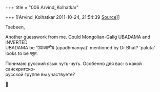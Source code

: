 +++
title = "006 Arvind_Kolhatkar"

+++
[[Arvind_Kolhatkar	2011-10-24, 21:54:39 [Source](https://groups.google.com/g/samskrita/c/6KP6iTmAO0Q)]]



Tsebeen,

Another guesswork from me. Could Mongolian-Galig UBADAMA and INVERTED  
UBADAMA be 'उपाध्मानीय (upādhmānīya)' mentioned by Dr Bhat? 'paluta'  
looks to be प्लुत.

Понимаю русский язык чуть-чуть. Особенно для вас: в какой санскритско-  
русской группе вы участвуете?



